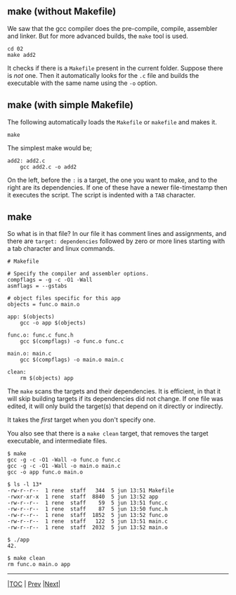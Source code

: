 ## make (without Makefile)

We saw that the gcc compiler does the pre-compile, compile, assembler and linker.
But for more advanced builds, the `make` tool is used.

```
cd 02
make add2
```

It checks if there is a `Makefile` present in the current folder. Suppose
there is *not* one. Then it automatically looks for the `.c` file and builds
the executable with the same name using the `-o` option.

## make (with simple Makefile)

The following automatically loads the `Makefile` or `makefile` and makes it.
```
make
```
The simplest make would be;
```
add2: add2.c
	gcc add2.c -o add2
```

On the left, before the `:` is a target, the one you want to make, and to 
the right are its dependencies. If one of these have a newer file-timestamp
then it executes the script. The script is indented with a `TAB` character.


## make 

So what is in that file? In our file it has comment lines and assignments,
and there are `target: dependencies` followed by zero or more lines starting
with a tab character and linux commands.

```
# Makefile

# Specify the compiler and assembler options.
compflags = -g -c -O1 -Wall
asmflags = --gstabs

# object files specific for this app
objects = func.o main.o

app: $(objects)
	gcc -o app $(objects)

func.o: func.c func.h
	gcc $(compflags) -o func.o func.c

main.o: main.c
	gcc $(compflags) -o main.o main.c

clean:
	rm $(objects) app

```

The `make` scans the targets and their dependencies. It is efficient,
in that it will skip building targets if its dependencies did not change.
If one file was edited, it will only build the target(s) that depend on it
directly or indirectly.

It takes the _first_ target when you don't specify one.

You also see that there is a `make clean` target, that removes the target
executable, and intermediate files.

```
$ make
gcc -g -c -O1 -Wall -o func.o func.c
gcc -g -c -O1 -Wall -o main.o main.c
gcc -o app func.o main.o

$ ls -l 13*
-rw-r--r--  1 rene  staff   344  5 jun 13:51 Makefile
-rwxr-xr-x  1 rene  staff  8840  5 jun 13:52 app
-rw-r--r--  1 rene  staff    59  5 jun 13:51 func.c
-rw-r--r--  1 rene  staff    87  5 jun 13:50 func.h
-rw-r--r--  1 rene  staff  1852  5 jun 13:52 func.o
-rw-r--r--  1 rene  staff   122  5 jun 13:51 main.c
-rw-r--r--  1 rene  staff  2032  5 jun 13:52 main.o

$ ./app
42.

$ make clean
rm func.o main.o app
```


---
|[TOC](../../README.md) | [Prev](../12/README.md) |[Next](../14/README.md)|